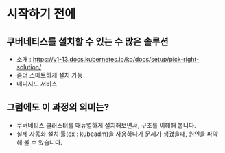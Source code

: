 # 시작하기 전에

## 쿠버네티스를 설치할 수 있는 수 많은 솔루션
- 소개 : https://v1-13.docs.kubernetes.io/ko/docs/setup/pick-right-solution/
- 좀더 스마트하게 설치 가능
- 매니지드 서비스

## 그럼에도 이 과정의 의미는?
- 쿠버네티스 클러스터를 매뉴얼하게 설치해보면서, 구조를 이해해 봅니다.
- 실제 자동화 설치 툴(ex : kubeadm)을 사용하다가 문제가 생겼을때, 원인을 파악해 볼 수 있습니다.

